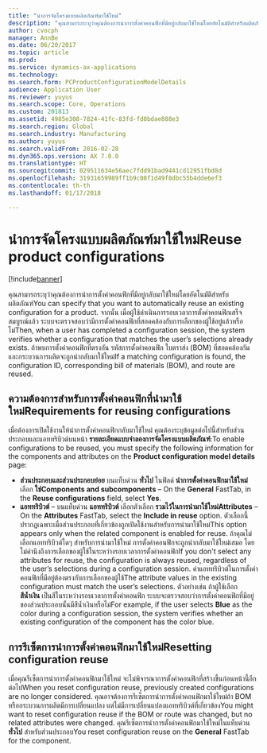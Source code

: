 ```yaml
---
title: "นำการจัดโครงแบบผลิตภัณฑ์มาใช้ใหม่"
description: "คุณสามารถระบุว่าคุณต้องการนำการตั้งค่าคอนฟิกที่มีอยู่กลับมาใช้ใหม่โดยอัตโนมัติสำหรับผลิตภัณฑ์ จากนั้น เมื่อผู้ใช้ดำเนินการรอบเวลาการตั้งค่าคอนฟิกเสร็จสมบูรณ์แล้ว ระบบจะตรวจสอบว่ามีการตั้งค่าคอนฟิกที่สอดคล้องกับการเลือกของผู้ใช้อยู่แล้วหรือไม่ ถ้าพบการตั้งค่าคอนฟิกที่ตรงกัน รหัสการตั้งค่าคอนฟิก ใบตราส่ง (BOM) ที่สอดคล้องกัน และกระบวนการผลิตจะถูกนำกลับมาใช้ใหม่"
author: cvocph
manager: AnnBe
ms.date: 06/20/2017
ms.topic: article
ms.prod: 
ms.service: dynamics-ax-applications
ms.technology: 
ms.search.form: PCProductConfigurationModelDetails
audience: Application User
ms.reviewer: yuyus
ms.search.scope: Core, Operations
ms.custom: 201813
ms.assetid: 4985e308-7824-41fc-83fd-fd0bdae888e3
ms.search.region: Global
ms.search.industry: Manufacturing
ms.author: yuyus
ms.search.validFrom: 2016-02-28
ms.dyn365.ops.version: AX 7.0.0
ms.translationtype: HT
ms.sourcegitcommit: 029511634e56aec7fdd91bad9441cd12951fbd8d
ms.openlocfilehash: 31931659989ff1b9c08f1d49f8dbc55b4dde6ef3
ms.contentlocale: th-th
ms.lasthandoff: 01/17/2018

---
```


# <a name="reuse-product-configurations"></a><span data-ttu-id="86de8-105">นำการจัดโครงแบบผลิตภัณฑ์มาใช้ใหม่</span><span class="sxs-lookup"><span data-stu-id="86de8-105">Reuse product configurations</span></span>

[!include[banner](../includes/banner.md)]


<span data-ttu-id="86de8-106">คุณสามารถระบุว่าคุณต้องการนำการตั้งค่าคอนฟิกที่มีอยู่กลับมาใช้ใหม่โดยอัตโนมัติสำหรับผลิตภัณฑ์</span><span class="sxs-lookup"><span data-stu-id="86de8-106">You can specify that you want to automatically reuse an existing configuration for a product.</span></span> <span data-ttu-id="86de8-107">จากนั้น เมื่อผู้ใช้ดำเนินการรอบเวลาการตั้งค่าคอนฟิกเสร็จสมบูรณ์แล้ว ระบบจะตรวจสอบว่ามีการตั้งค่าคอนฟิกที่สอดคล้องกับการเลือกของผู้ใช้อยู่แล้วหรือไม่</span><span class="sxs-lookup"><span data-stu-id="86de8-107">Then, when a user has completed a configuration session, the system verifies whether a configuration that matches the user’s selections already exists.</span></span> <span data-ttu-id="86de8-108">ถ้าพบการตั้งค่าคอนฟิกที่ตรงกัน รหัสการตั้งค่าคอนฟิก ใบตราส่ง (BOM) ที่สอดคล้องกัน และกระบวนการผลิตจะถูกนำกลับมาใช้ใหม่</span><span class="sxs-lookup"><span data-stu-id="86de8-108">If a matching configuration is found, the configuration ID, corresponding bill of materials (BOM), and route are reused.</span></span>

<a name="requirements-for-reusing-configurations"></a><span data-ttu-id="86de8-109">ความต้องการสำหรับการตั้งค่าคอนฟิกที่นำมาใช้ใหม่</span><span class="sxs-lookup"><span data-stu-id="86de8-109">Requirements for reusing configurations</span></span>
---------------------------------------

<span data-ttu-id="86de8-110">เมื่อต้องการเปิดใช้งานให้นำการตั้งค่าคอนฟิกกลับมาใช้ใหม่ คุณต้องระบุข้อมูลต่อไปนี้สำหรับส่วนประกอบและแอททริบิวต์บนหน้า **รายละเอียดแบบจำลองการจัดโครงแบบผลิตภัณฑ์**:</span><span class="sxs-lookup"><span data-stu-id="86de8-110">To enable configurations to be reused, you must specify the following information for the components and attributes on the **Product configuration model details** page:</span></span>

-   <span data-ttu-id="86de8-111">**ส่วนประกอบและส่วนประกอบย่อย** บนแท็บด่วน **ทั่วไป** ในฟิลด์ **นำการตั้งค่าคอนฟิกมาใช้ใหม่** เลือก **ใช่**</span><span class="sxs-lookup"><span data-stu-id="86de8-111">**Components and subcomponents** – On the **General** FastTab, in the **Reuse configurations** field, select **Yes**.</span></span>
-   <span data-ttu-id="86de8-112">**แอททริบิวต์** – บนแท็บด่วน **แอททริบิวต์** เลือกตัวเลือก **รวมไว้ในการนำมาใช้ใหม่**</span><span class="sxs-lookup"><span data-stu-id="86de8-112">**Attributes** – On the **Attributes** FastTab, select the **Include in reuse** option.</span></span> <span data-ttu-id="86de8-113">ตัวเลือกนี้ปรากฏเฉพาะเมื่อส่วนประกอบที่เกี่ยวข้องถูกเปิดใช้งานสำหรับการนำมาใช้ใหม่</span><span class="sxs-lookup"><span data-stu-id="86de8-113">This option appears only when the related component is enabled for reuse.</span></span> <span data-ttu-id="86de8-114">ถ้าคุณไม่เลือกแอททริบิวต์ใดๆ สำหรับการนำมาใช้ใหม่ การตั้งค่าคอนฟิกจะถูกนำกลับมาใช้ใหม่เสมอ โดยไม่คำนึงถึงการเลือกของผู้ใช้ในระหว่างรอบเวลาการตั้งค่าคอนฟิก</span><span class="sxs-lookup"><span data-stu-id="86de8-114">If you don't select any attributes for reuse, the configuration is always reused, regardless of the user’s selections during a configuration session.</span></span> <span data-ttu-id="86de8-115">ค่าแอททริบิวต์ในการตั้งค่าคอนฟิกที่มีอยู่ต้องตรงกับการเลือกของผู้ใช้</span><span class="sxs-lookup"><span data-stu-id="86de8-115">The attribute values in the existing configuration must match the user’s selections.</span></span> <span data-ttu-id="86de8-116">ตัวอย่างเช่น ถ้าผู้ใช้เลือก **สีน้ำเงิน** เป็นสีในระหว่างรอบเวลาการตั้งค่าคอนฟิก ระบบจะตรวจสอบว่าการตั้งค่าคอนฟิกที่มีอยู่ของส่วนประกอบนั้นมีสีน้ำเงินหรือไม่</span><span class="sxs-lookup"><span data-stu-id="86de8-116">For example, if the user selects **Blue** as the color during a configuration session, the system verifies whether an existing configuration of the component has the color blue.</span></span>

## <a name="resetting-configuration-reuse"></a><span data-ttu-id="86de8-117">การรีเซ็ตการนำการตั้งค่าคอนฟิกมาใช้ใหม่</span><span class="sxs-lookup"><span data-stu-id="86de8-117">Resetting configuration reuse</span></span>
<span data-ttu-id="86de8-118">เมื่อคุณรีเซ็ตการนำการตั้งค่าคอนฟิกมาใช้ใหม่ จะไม่พิจารณาการตั้งค่าคอนฟิกที่สร้างขึ้นก่อนหน้านี้อีกต่อไป</span><span class="sxs-lookup"><span data-stu-id="86de8-118">When you reset configuration reuse, previously created configurations are no longer considered.</span></span> <span data-ttu-id="86de8-119">คุณอาจต้องการรีเซ็ตการนำการตั้งค่าคอนฟิกมาใช้ใหม่ถ้า BOM หรือกระบวนการผลิตมีการเปลี่ยนแปลง แต่ไม่มีการเปลี่ยนแปลงแอททริบิวต์ที่เกี่ยวข้อง</span><span class="sxs-lookup"><span data-stu-id="86de8-119">You might want to reset configuration reuse if the BOM or route was changed, but no related attributes were changed.</span></span> <span data-ttu-id="86de8-120">คุณรีเซ็ตการนำการตั้งค่าคอนฟิกมาใช้ใหม่ในแท็บด่วน **ทั่วไป** สำหรับส่วนประกอบ</span><span class="sxs-lookup"><span data-stu-id="86de8-120">You reset configuration reuse on the **General** FastTab for the component.</span></span>




